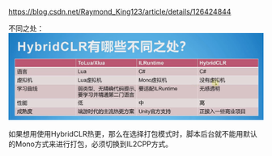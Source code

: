 https://blog.csdn.net/Raymond_King123/article/details/126424844

不同之处：
  ![difference](imgs/1.png)

如果想用使用HybridCLR热更，那么在选择打包模式时，脚本后台就不能用默认的Mono方式来进行打包，必须切换到IL2CPP方式。
